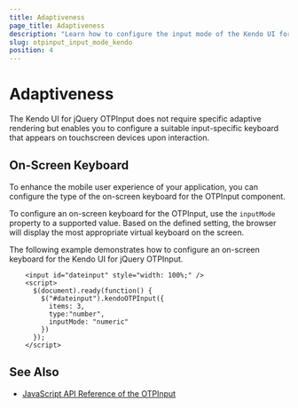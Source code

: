 ```yaml
---
title: Adaptiveness
page_title: Adaptiveness
description: "Learn how to configure the input mode of the Kendo UI for jQuery OTPInput component."
slug: otpinput_input_mode_kendo
position: 4
---
```


# Adaptiveness

The Kendo UI for jQuery OTPInput does not require specific adaptive rendering but enables you to configure a suitable input-specific keyboard that appears on touchscreen devices upon interaction.

## On-Screen Keyboard

To enhance the mobile user experience of your application, you can configure the type of the on-screen keyboard for the OTPInput component.

To configure an on-screen keyboard for the OTPInput, use the `inputMode` property to a supported value. Based on the defined setting, the browser will display the most appropriate virtual keyboard on the screen.

The following example demonstrates how to configure an on-screen keyboard for the Kendo UI for jQuery OTPInput.

```dojo
    <input id="dateinput" style="width: 100%;" />                
    <script>
      $(document).ready(function() {
        $("#dateinput").kendoOTPInput({
          items: 3,
          type:"number",
          inputMode: "numeric"
        })
      });
    </script>
```

## See Also

* [JavaScript API Reference of the OTPInput](/api/javascript/ui/otpinput)